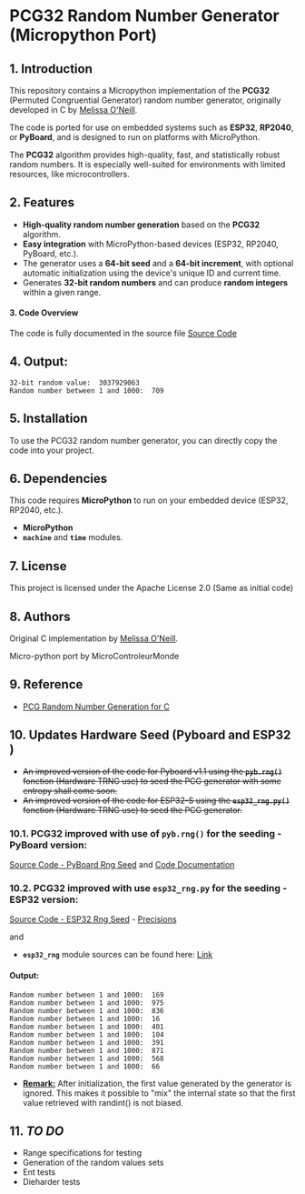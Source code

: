 # PCG32 Random Number Generator (Micropython Port)

## 1. Introduction
This repository contains a Micropython implementation of the **PCG32** (Permuted Congruential Generator) random number generator, originally developed in C by [Melissa O'Neill](http://www.pcg-random.org). 

The code is ported for use on embedded systems such as **ESP32**, **RP2040**, or **PyBoard**, and is designed to run on platforms with MicroPython.

The **PCG32** algorithm provides high-quality, fast, and statistically robust random numbers. It is especially well-suited for environments with limited resources, like microcontrollers.

## 2. Features
- **High-quality random number generation** based on the **PCG32** algorithm.
- **Easy integration** with MicroPython-based devices (ESP32, RP2040, PyBoard, etc.).
- The generator uses a **64-bit seed** and a **64-bit increment**, with optional automatic initialization using the device's unique ID and current time.
- Generates **32-bit random numbers** and can produce **random integers** within a given range.
  
#### 3. Code Overview
The code is fully documented in the source file
[Source Code](https://github.com/MicroControleurMonde/PCG32_Port/blob/main/PCG32_Minimal_Port_PyBoard.py)

## 4. Output:
```
32-bit random value:  3037929063
Random number between 1 and 1000:  709
```
## 5. Installation
To use the PCG32 random number generator, you can directly copy the code into your project.

## 6. Dependencies
This code requires **MicroPython** to run on your embedded device (ESP32, RP2040, etc.).
- **MicroPython**
- **`machine`** and **`time`** modules.

## 7. License
This project is licensed under the Apache License 2.0 (Same as initial code)

## 8. Authors
Original C implementation by [Melissa O'Neill](http://www.pcg-random.org).  

Micro-python port by MicroControleurMonde

## 9. Reference
- [PCG Random Number Generation for C](https://www.pcg-random.org/download.html)

## 10. Updates Hardware Seed (Pyboard and ESP32 )
- ~~An improved version of the code for Pyboard v1.1 using the **`pyb.rng()`** fonction (Hardware TRNG use)  to seed the PCG generator with some entropy shall come soon.~~
- ~~An improved version of the code for ESP32-S using the **`esp32_rng.py()`** fonction (Hardware TRNG use)  to seed the PCG generator.~~

###    10.1. PCG32 improved with use of `pyb.rng()` for the seeding - PyBoard version:


[Source Code - PyBoard Rng Seed](https://github.com/MicroControleurMonde/PCG32_Port/blob/main/PCG32_Minimal_Port_Rng_PyBoard.py) and [Code Documentation](https://github.com/MicroControleurMonde/PCG32_Port/blob/main/PCG32_Minimal_Port_Rng_PyBoard.md)

###    10.2. PCG32 improved with use  `esp32_rng.py` for the seeding - ESP32 version:

[Source Code - ESP32 Rng Seed](https://github.com/MicroControleurMonde/PCG32_Port/blob/main/PCG32_Minimal_Port_Rng_ESP32.py) - [Precisions](https://github.com/MicroControleurMonde/PCG32_Port/blob/main/PCG32_Minimal_Port_Rng_ESP32.md) 

and 
- **`esp32_rng`** module sources can be found here: [Link](https://github.com/MicroControleurMonde/ESP32_RNG/blob/main/esp32_rng.py)

#### Output:
```
Random number between 1 and 1000:  169
Random number between 1 and 1000:  975
Random number between 1 and 1000:  836
Random number between 1 and 1000:  16
Random number between 1 and 1000:  401
Random number between 1 and 1000:  104
Random number between 1 and 1000:  391
Random number between 1 and 1000:  871
Random number between 1 and 1000:  568
Random number between 1 and 1000:  66
```
- <ins>**Remark:**</ins> After initialization, the first value generated by the generator is ignored. This makes it possible to "mix" the internal state so that the first value retrieved with randint() is not biased.

## 11. *TO DO*

- Range specifications for testing
- Generation of the random values sets
- Ent tests
- Dieharder tests
